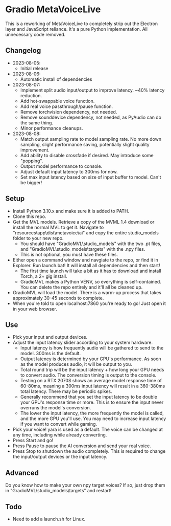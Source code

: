 # Gradio MetaVoiceLive
This is a reworking of MetaVoiceLive to completely strip out the Electron layer and JavaScript reliance. It's a pure Python implementation. All unnecessary code removed.

## Changelog

 - 2023-08-05:
   - Initial release
 - 2023-08-06:
   - Automatic install of dependencies
 - 2023-08-07:
   - Implement split audio input/output to improve latency. ~40% latency reduction.
   - Add hot-swappable voice function.
   - Add real voice passthrough/pause function.
   - Remove torchvision dependency, not needed.
   - Remove sounddevice dependency, not needed, as PyAudio can do the same thing.
   - Minor performance cleanups.
 - 2023-08-08:
   - Match output sampling rate to model sampling rate. No more down sampling, slight performance saving, potentially slight quality improvement.
   - Add ability to disable crossfade if desired. May introduce some "popping".
   - Output model performance to console.
   - Adjust default input latency to 300ms for now.
   - Set max input latency based on size of input buffer to model. Can't be bigger!

## Setup

 - Install Python 3.10.x and make sure it is added to PATH.
 - Clone this repo.
 - Get the MVL models. Retrieve a copy of the MVML 1.4 download or install the normal MVL to get it. Navigate to "resources\app\dist\metavoice\ai" and copy the entire studio_models folder to your new repo.
   - You should have "GradioMVL\studio_models" with the two .pt files, and "GradioMVL\studio_models\targets" with the .npy files.
   - This is not optional, you must have these files.
 - Either open a command window and navgiate to the repo, or find it in Explorer. Run launch.bat! It will install all dependencies and then start!
   - The first time launch will take a bit as it has to download and install Torch, a 2+ gig install.
   - GradioMVL makes a Python VENV, so everything is self-contained. You can delete the repo entirely and it'll all be cleaned up.
 - GradioMVL will load the model. There is a warm-up process that takes approximately 30-45 seconds to complete.
 - When you're told to open localhost:7860 you're ready to go! Just open it in your web browser.
 
## Use

 - Pick your input and output devices.
 - Adjust the input latency slider according to your system hardware.
   - Input latency is how frequently audio will be gathered to send to the model. 300ms is the default.
   - Output latency is determined by your GPU's performance. As soon as the model produces audio, it will be output to you.
   - Total round trip will be the input latency + how long your GPU needs to convert audio. The conversion timing is output to the console.
   - Testing on a RTX 2070S shows an average model response time of 60-80ms, meaning a 300ms input latency will result in a 360-380ms total latency. There may be periodic spikes.
   - Generally recommend that you set the input latency to be double your GPU's response time or more. This is to ensure the input never overruns the model's conversion.
   - The lower the input latency, the more frequently the model is called, and the more GPU you'll use. You may need to increase input latency if you want to convert while gaming.
 - Pick your voice! yara is used as a default. The voice can be changed at any time, including while already converting.
 - Press Start and go!
 - Press Pause to pause the AI conversion and send your real voice.
 - Press Stop to shutdown the audio completely. This is required to change the input/output devices or the input latency.
 
## Advanced

Do you know how to make your own npy target voices? If so, just drop them in "GradioMVL\studio_models\targets" and restart!

## Todo

 - Need to add a launch.sh for Linux.